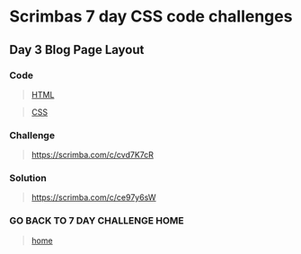 # Scrimbas 7 day CSS code challenges

## Day 3 Blog Page Layout

### Code
> [HTML](./index.html)

> [CSS](./index.css)

### Challenge
> https://scrimba.com/c/cvd7K7cR

### Solution
> https://scrimba.com/c/ce97y6sW

### GO BACK TO 7 DAY CHALLENGE HOME
> [home](../readme.md)